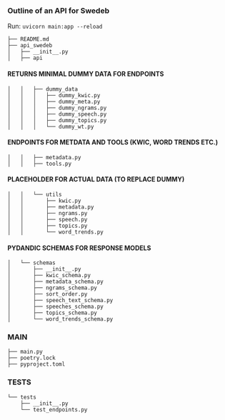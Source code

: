 ### Outline of an API for Swedeb


Run:  ```uvicorn main:app --reload```     



```
├── README.md
├── api_swedeb
│   ├── __init__.py
│   ├── api
```
#### RETURNS MINIMAL DUMMY DATA FOR ENDPOINTS
```
│   │   ├── dummy_data
│   │   │   ├── dummy_kwic.py
│   │   │   ├── dummy_meta.py
│   │   │   ├── dummy_ngrams.py
│   │   │   ├── dummy_speech.py
│   │   │   ├── dummy_topics.py
│   │   │   └── dummy_wt.py
```
#### ENDPOINTS FOR METDATA AND TOOLS (KWIC, WORD TRENDS ETC.)
```
│   │   ├── metadata.py
│   │   ├── tools.py
```
#### PLACEHOLDER FOR ACTUAL DATA (TO REPLACE DUMMY)
```
│   │   └── utils 
│   │       ├── kwic.py
│   │       ├── metadata.py
│   │       ├── ngrams.py
│   │       ├── speech.py
│   │       ├── topics.py
│   │       └── word_trends.py
```
#### PYDANDIC SCHEMAS FOR RESPONSE MODELS
```
│   └── schemas 
│       ├── __init__.py
│       ├── kwic_schema.py
│       ├── metadata_schema.py
│       ├── ngrams_schema.py
│       ├── sort_order.py
│       ├── speech_text_schema.py
│       ├── speeches_schema.py
│       ├── topics_schema.py
│       └── word_trends_schema.py
```
### MAIN
```
├── main.py
├── poetry.lock
├── pyproject.toml
```
### TESTS
```
└── tests 
    ├── __init__.py
    └── test_endpoints.py

```